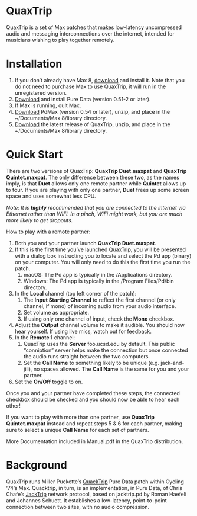 # QuaxTrip

QuaxTrip is a set of Max patches that makes low-latency uncompressed audio and messaging interconnections over the internet, intended for musicians wishing to play together remotely.

# Installation

1. If you don’t already have Max 8, [download](https://cycling74.com/downloads) and install it. Note that you do not need to purchase Max to use QuaxTrip, it will run in the unregistered version.
2. [Download](http://msp.ucsd.edu/software.html) and install Pure Data (version 0.51-2 or later).
3. If Max is running, quit Max.
4. [Download](http://msp.ucsd.edu/software.html) PdMax (version 0.54 or later), unzip, and place in the ~/Documents/Max 8/library directory.
5. [Download](https://github.com/damonholzborn/QuaxTrip/releases/download/quaxtrip-2020-1004/QuaxTrip.2020-1117.zip) the latest release of QuaxTrip, unzip, and place in the ~/Documents/Max 8/library directory.

# Quick Start

There are two versions of QuaxTrip: **QuaxTrip Duet.maxpat** and **QuaxTrip Quintet.maxpat**. The only difference between these two, as the names imply, is that **Duet** allows only one remote partner while **Quintet** allows up to four. If you are playing with only one partner, **Duet** frees up some screen space and uses somewhat less CPU.

*Note: It is **highly** recommended that you are connected to the internet via Ethernet rather than WiFi. In a pinch, WiFi might work, but you are much more likely to get dropouts.*

How to play with a remote partner:

1. Both you and your partner launch **QuaxTrip Duet.maxpat**.
2. If this is the first time you’ve launched QuaxTrip, you will be presented with a dialog box instructing you to locate and select the Pd app (binary) on your computer. You will only need to do this the first time you run the patch.
	1. macOS: The Pd app is typically in the /Applications directory.
	2. Windows: The Pd app is typically in the /Program Files/Pd/bin  directory.
3. In the **Local** channel (top left corner of the patch):
	1. The **Input Starting Channel** to reflect the first channel (or only channel, if mono) of incoming audio from your audio interface.
	2. Set volume as appropriate.
	3. If using only one channel of input, check the **Mono** checkbox.
4. Adjust the **Output** channel volume to make it audible. You should now hear yourself. If using live mics, watch out for feedback.
5. In the **Remote 1** channel:
	1. QuaxTrip uses the **Server** foo.ucsd.edu by default. This public “conniption” server helps make the connection but once connected the audio runs straight between the two computers.
	2. Set the **Call Name** to something likely to be unique (e.g. jack-and-jill), no spaces allowed. The **Call Name** is the same for you and your partner.
6. Set the **On/Off** toggle to on.

Once you and your partner have completed these steps, the connected checkbox should be checked and you should now be able to hear each other!

If you want to play with more than one partner, use **QuaxTrip Quintet.maxpat** instead and repeat steps 5 & 6 for each partner, making sure to select a unique **Call Name** for each set of partners.

More Documentation included in Manual.pdf in the QuaxTrip distribution.

# Background

QuaxTrip runs Miller Puckette’s [QuackTrip](http://msp.ucsd.edu/tools/quacktrip/) Pure Data patch within Cycling ‘74’s Max. Quacktrip, in turn, is an implementation, in Pure Data, of Chris Chafe’s [JackTrip](https://ccrma.stanford.edu/software/jacktrip/) network protocol, based on jacktrip.pd by Roman Haefeli and Johannes Schuett. It establishes a low-latency, point-to-point connection between two sites, with no audio compression.